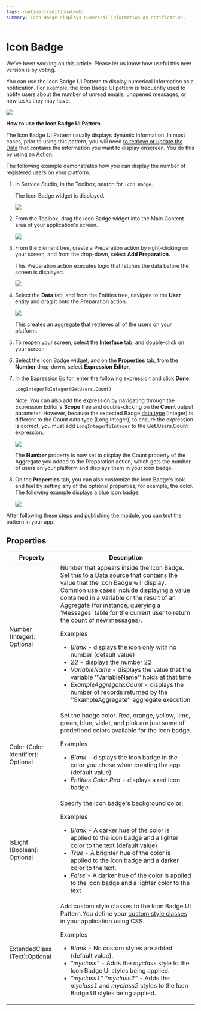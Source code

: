 ```yaml
---
tags: runtime-traditionalweb; 
summary: Icon Badge displays numerical information as notification.
---
```


# Icon Badge

<div class="info" markdown="1">

We’ve been working on this article. Please let us know how useful this new version is by voting.

</div>

You can use the Icon Badge UI Pattern to display numerical information as a notification. For example, the Icon Badge UI pattern is frequently used to notify users about the number of unread emails, unopened messages, or new tasks they may have.

![](<images/iconbadge-image-1.png>)


**How to use the Icon Badge UI Pattern**

The Icon Badge UI Pattern usually displays dynamic information. In most cases, prior to using this pattern, you will need [to retrieve or update the Data](../../../../../develop/data/intro.md) that contains the information you want to display onscreen. You do this by using an [Action](../../../../../develop/logic/action-web.md). 

The following example demonstrates how you can display the number of registered users on your platform.

1. In Service Studio, in the Toolbox, search for `Icon Badge`. 

    The Icon Badge widget is displayed.

    ![](<images/iconbadge-image-5.png>)

1. From the Toolbox, drag the Icon Badge widget into the Main Content area of your application's screen.

    ![](<images/iconbadge-image-6.png>)

1. From the Element tree, create a Preparation action by right-clicking on your screen, and from the drop-down, select **Add Preparation**.
    
    This Preparation action executes logic that fetches the data before the screen is displayed.

    ![](<images/iconbadge-image-7.png>)
 
1. Select the **Data** tab, and from the Entities tree, navigate to the **User** entity and drag it onto the Preparation action.

    ![](<images/iconbadge-image-8.png>)

    This creates an [aggregate](https://success.outsystems.com/Documentation/11/Reference/OutSystems_Language/Data/Handling_Data/Queries/Aggregate) that retrieves all of the users on your platform.
       
1. To reopen your screen, select the **Interface** tab, and double-click on your screen.

1. Select the Icon Badge widget, and on the **Properties** tab, from the **Number** drop-down, select **Expression Editor**.

1. In the Expression Editor, enter the following expression and click **Done**.

    ``LongIntegerToInteger(GetUsers.Count)``

    Note: You can also add the expression by navigating through the Expression Editor's **Scope** tree and double-clicking on the **Count** output parameter. However, because the expected Badge [data type](../../../../../ref/data/data-types/available-data-types.md) (Integer) is different to the Count data type (Long Integer), to ensure the expression is correct, you must add ``LongIntegerToInteger`` to the Get.Users.Count expression.

    ![](<images/iconbadge-image-9.png>)

   The **Number** property is now set to display the Count property of the Aggregate you added to the Preparation action, which gets the number of users on your platform and displays them in your icon badge.

1. On the **Properties** tab, you can also customize the Icon Badge's look and feel by setting any of the optional properties, for example, the color. The following example displays a blue icon badge.  

    ![](<images/iconbadge-image-10.png>)

After following these steps and publishing the module, you can test the pattern in your app.

## Properties

| **Property** |  **Description** |
|---|---|
| Number (Integer): Optional  | Number that appears inside the Icon Badge. Set this to a Data source that contains the value that the Icon Badge will display. Common use cases include displaying a value contained in a Variable or the result of an Aggregate (for instance, querying a 'Messages' table for the current user to return the count of new messages). <p>Examples <ul><li>_Blank_ - displays the icon only with no number (default value)</li><li>_22_ - displays the number 22</li><li>_VariableName_ - displays the value that the variable ''VariableName'' holds at that time </li><li>_ExampleAggregate.Count_ - displays the number of records returned by the ''ExampleAggregate'' aggregate execution</li></ul></p>| 
| Color (Color Identifier): Optional  | Set the badge color. Red, orange, yellow, lime, green, blue, violet, and pink are just some of predefined colors available for the icon badge. <p>Examples <ul><li>_Blank_ - displays the icon badge in the color you chose when creating the app (default value)</li><li>_Entities.Color.Red_ - displays a red icon badge</li></ul></p> | 
| IsLight (Boolean): Optional  | Specify the icon badge's background color. <p>Examples <ul><li>_Blank_ - A darker hue of the color is applied to the icon badge and a lighter color to the text (default value)</li><li>_True_ - A brighter hue of the color is applied to the icon badge and a darker color to the text.</li><li>_False_ - A darker hue of the color is applied to the icon badge and a lighter color to the text</li></ul></p> |
| ExtendedClass (Text):Optional  |  Add custom style classes to the Icon Badge UI Pattern.You define your [custom style classes](../../../../../develop/ui/look-feel/css.md) in your application using CSS. <p>Examples <ul><li>_Blank_ - No custom styles are added (default value).</li><li>_"myclass"_ - Adds the _myclass_ style to the Icon Badge UI styles being applied.</li><li>_"myclass1" "myclass2"_ - Adds the _myclass1_ and _myclass2_ styles to the Icon Badge UI styles being applied.</li></ul></p> |
